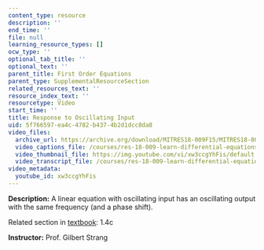 ```yaml
---
content_type: resource
description: ''
end_time: ''
file: null
learning_resource_types: []
ocw_type: ''
optional_tab_title: ''
optional_text: ''
parent_title: First Order Equations
parent_type: SupplementalResourceSection
related_resources_text: ''
resource_index_text: ''
resourcetype: Video
start_time: ''
title: Response to Oscillating Input
uid: 5f766597-ea4c-4782-b437-4b2d1dcc8da8
video_files:
  archive_url: https://archive.org/download/MITRES18-009F15/MITRES18-009F15_1_4c_Oscillating_Response_300k.mp4
  video_captions_file: /courses/res-18-009-learn-differential-equations-up-close-with-gilbert-strang-and-cleve-moler-fall-2015/2fac9e729db8553fa046d10adbb84781_xw3ccgYhFis.vtt
  video_thumbnail_file: https://img.youtube.com/vi/xw3ccgYhFis/default.jpg
  video_transcript_file: /courses/res-18-009-learn-differential-equations-up-close-with-gilbert-strang-and-cleve-moler-fall-2015/7d310798b46fa9aeb80e4025194eff6e_xw3ccgYhFis.pdf
video_metadata:
  youtube_id: xw3ccgYhFis
---
```


**Description:** A linear equation with oscillating input has an oscillating output with the same frequency (and a phase shift).

Related section in [textbook](http://www-math.mit.edu/~gs/dela/): 1.4c

**Instructor:** Prof. Gilbert Strang